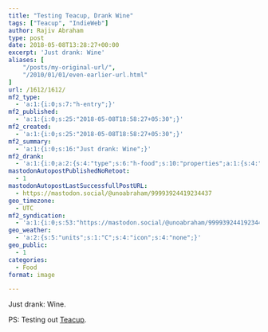 ```yaml
---
title: "Testing Teacup, Drank Wine"
tags: ["Teacup", "IndieWeb"]
author: Rajiv Abraham
type: post
date: 2018-05-08T13:28:27+00:00
excerpt: 'Just drank: Wine'
aliases: [
    "/posts/my-original-url/",
    "/2010/01/01/even-earlier-url.html"
]
url: /1612/1612/
mf2_type:
  - 'a:1:{i:0;s:7:"h-entry";}'
mf2_published:
  - 'a:1:{i:0;s:25:"2018-05-08T18:58:27+05:30";}'
mf2_created:
  - 'a:1:{i:0;s:25:"2018-05-08T18:58:27+05:30";}'
mf2_summary:
  - 'a:1:{i:0;s:16:"Just drank: Wine";}'
mf2_drank:
  - 'a:1:{i:0;a:2:{s:4:"type";s:6:"h-food";s:10:"properties";a:1:{s:4:"name";s:4:"Wine";}}}'
mastodonAutopostPublishedNoRetoot:
  - 1
mastodonAutopostLastSuccessfullPostURL:
  - https://mastodon.social/@unoabraham/99993924419234437
geo_timezone:
  - UTC
mf2_syndication:
  - 'a:1:{i:0;s:53:"https://mastodon.social/@unoabraham/99993924419234437";}'
geo_weather:
  - 'a:2:{s:5:"units";s:1:"C";s:4:"icon";s:4:"none";}'
geo_public:
  - 1
categories:
  - Food
format: image

---
```

Just drank: Wine.

PS: Testing out <a href="https://teacup.p3k.io/" target="_blank" rel="noopener">Teacup</a>.

&nbsp;